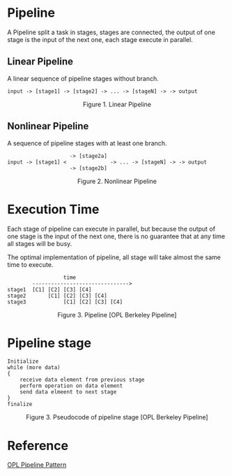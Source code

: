 # Pipeline

A Pipeline split a task in stages, stages are connected, the output of one
stage is the input of the next one, each stage execute in parallel.

## Linear Pipeline

A linear sequence of pipeline stages without branch.

```
input -> [stage1] -> [stage2] -> ... -> [stageN] -> -> output
```
<p align="center">Figure 1. Linear Pipeline</p>

## Nonlinear Pipeline

A sequence of pipeline stages with at least one branch.

```
                    -> [stage2a]
input -> [stage1] <              -> ... -> [stageN] -> -> output
                    -> [stage2b]
```
<p align="center">Figure 2. Nonlinear Pipeline</p>

# Execution Time

Each stage of pipeline can execute in parallel, but because the output
of one stage is the input of the next one, there is no guarantee
that at any time all stages will be busy.

The optimal implementation of pipeline, all stage will take almost
the same time to execute.

```
                  time
        ------------------------------->
stage1  [C1] [C2] [C3] [C4]
stage2       [C1] [C2] [C3] [C4]
stage3            [C1] [C2] [C3] [C4]
```
<p align="center">Figure 3. Pipeline [OPL Berkeley Pipeline]</p>

# Pipeline stage

```
Initialize
while (more data)
{
    receive data element from previous stage
    perform operation on data element
    send data elmeent to next stage
}
finalize
```
<p align="center">Figure 3. Pseudocode of pipeline stage [OPL Berkeley Pipeline]</p>

# Reference
[OPL Pipeline Pattern](http://parlab.eecs.berkeley.edu/wiki/_media/patterns/pipeline-v1.pdf)
